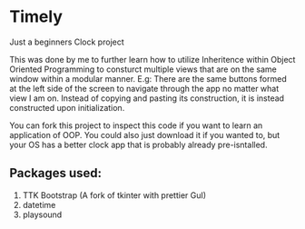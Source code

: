 # Timely
Just a beginners Clock project

This was done by me to further learn how to utilize Inheritence within Object Oriented Programming to consturct multiple views that are on the same window within a modular manner.
E.g: There are the same buttons formed at the left side of the screen to navigate through the app no matter what view I am on. Instead of copying and pasting its construction, it is instead constructed upon initialization.

You can fork this project to inspect this code if you want to learn an application of OOP. You could also just download it if you wanted to, but your OS has a better clock app that is probably already pre-isntalled.

## Packages used:
1. TTK Bootstrap (A fork of tkinter with prettier GuI)
2. datetime
3. playsound
